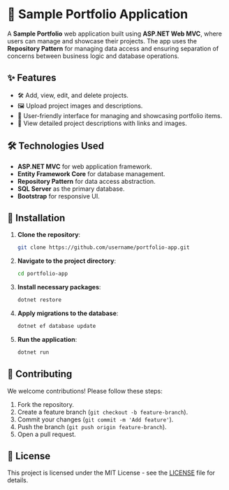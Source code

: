 # 💼 Sample Portfolio Application

A **Sample Portfolio** web application built using **ASP.NET Web MVC**, where users can manage and showcase their projects. The app uses the **Repository Pattern** for managing data access and ensuring separation of concerns between business logic and database operations.

## ✨ Features
- 🛠️ Add, view, edit, and delete projects.
- 🖼️ Upload project images and descriptions.
- 👥 User-friendly interface for managing and showcasing portfolio items.
- 🔎 View detailed project descriptions with links and images.

## 🛠️ Technologies Used
- **ASP.NET MVC** for web application framework.
- **Entity Framework Core** for database management.
- **Repository Pattern** for data access abstraction.
- **SQL Server** as the primary database.
- **Bootstrap** for responsive UI.


## 🚀 Installation

1. **Clone the repository**:
   ```bash
   git clone https://github.com/username/portfolio-app.git
   ```

2. **Navigate to the project directory**:
   ```bash
   cd portfolio-app
   ```

3. **Install necessary packages**:
   ```bash
   dotnet restore
   ```

4. **Apply migrations to the database**:
   ```bash
   dotnet ef database update
   ```

5. **Run the application**:
   ```bash
   dotnet run
   ```


## 🤝 Contributing

We welcome contributions! Please follow these steps:
1. Fork the repository.
2. Create a feature branch (`git checkout -b feature-branch`).
3. Commit your changes (`git commit -m 'Add feature'`).
4. Push the branch (`git push origin feature-branch`).
5. Open a pull request.

## 📄 License

This project is licensed under the MIT License - see the [LICENSE](LICENSE) file for details.
